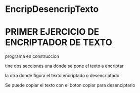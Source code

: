 # EncripDesencripTexto
<h1>PRIMER EJERCICIO DE ENCRIPTADOR DE TEXTO</h1>
<p>programa en construccion</p>
<p>tine dos secciones una donde se pone el texto a encriptar </p>
<p>la otra donde figura el texto encriptado o desencriptado </p>
<p>Se puede copiar el texto con el boton copiar para desenciptarlo </p>
